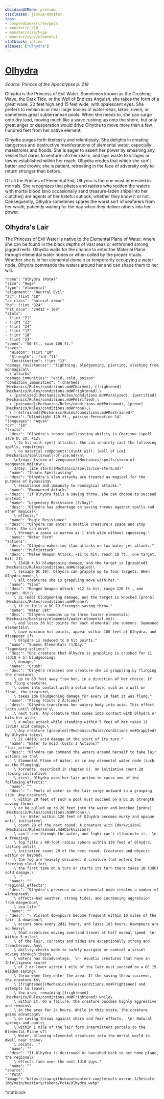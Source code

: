 ```yaml
---
obsidianUIMode: preview
cssclasses: json5e-monster
tags:
- compendium/src/5e/pota
- monster/cr/18
- monster/size/huge
- monster/type/elemental
statblock: inline
aliases: ["Olhydra"]
---
```

# [Olhydra](Mechanics\bestiary\npc/olhydra-pota.md)
*Source: Princes of the Apocalypse p. 218*  

Olhydra is the Princess of Evil Water. Sometimes known as the Crushing Wave, the Dark Tide, or the Well of Endless Anguish, she takes the form of a great wave, 20 feet high and 15 feet wide, with opalescent eyes. She prefers to remain in or near large bodies of water-seas, lakes, rivers, or sometimes great subterranean pools. When she needs to, she can surge onto dry land, moving much like a wave rushing up onto the shore, but only great anger or desperation would drive Olhydra to move more than a few hundred feet from her native element.

Olhydra surges forth tirelessly and relentlessly. She delights in creating dangerous and destructive manifestations of elemental water, especially maelstroms and floods. She is eager to assert her power by smashing any vessel that dares to venture into her realm, and lays waste to villages or towns established within her reach. Olhydra erodes that which she can't batter and drown; she is patient, retreating in the face of adversity only to return stronger than before.

Of all the Princes of Elemental Evil, Olhydra is the one most interested in mortals. She recognizes that pirates and raiders who redden the waters with mortal blood (and occasionally send treasure-laden ships into her clutches) are agents of her hateful outlook, whether they know it or not. Consequently, Olhydra sometimes spares the worst sort of seafarers from her wrath, patiently waiting for the day when they deliver others into her power.

## Olhydra's Lair

The Princess of Evil Water is native to the Elemental Plane of Water, where she can be found in the black depths of vast seas or enthroned among jagged reefs. Olhydra waits for the chance to enter the Material Plane through elemental water nodes or when called by the proper rituals. Whether she is in her elemental domain or temporarily occupying a water node, Olhydra commands the waters around her and can shape them to her will.

```statblock
"name": "Olhydra (PotA)"
"size": "Huge"
"type": "elemental"
"alignment": "Neutral Evil"
"ac": !!int "18"
"ac_class": "natural armor"
"hp": !!int "324"
"hit_dice": "24d12 + 168"
"stats":
- !!int "21"
- !!int "22"
- !!int "24"
- !!int "17"
- !!int "18"
- !!int "23"
"speed": "50 ft., swim 100 ft."
"saves":
  "Wisdom": !!int "10"
  "Strength": !!int "11"
  "Constitution": !!int "13"
"damage_resistances": "lightning; bludgeoning, piercing, slashing from nonmagical\
  \ attacks"
"damage_immunities": "acid, cold, poison"
"condition_immunities": "[charmed](Mechanics/Rules/conditions.md#Charmed), [frightened](Mechanics/Rules/conditions.md#Frightened),\
  \ [paralyzed](Mechanics/Rules/conditions.md#Paralyzed), [petrified](Mechanics/Rules/conditions.md#Petrified),\
  \ [poisoned](Mechanics/Rules/conditions.md#Poisoned), [prone](Mechanics/Rules/conditions.md#Prone),\
  \ [restrained](Mechanics/Rules/conditions.md#Restrained)"
"senses": "blindsight 120 ft., passive Perception 14"
"languages": "Aquan"
"cr": "18"
"traits":
- "desc": "Olhydra's innate spellcasting ability is Charisma (spell save DC 20, +12\
    \ to hit with spell attacks). She can innately cast the following spells, requiring\
    \ no material components:\n\nAt will: [wall of ice](Mechanics/spells/wall-of-ice.md)\n\
    \n1/day: [storm of vengeance](Mechanics/spells/storm-of-vengeance.md)\n\n\
    3/day: [ice storm](Mechanics/spells/ice-storm.md)"
  "name": "Innate Spellcasting"
- "desc": "Olhydra's slam attacks are treated as magical for the purpose of bypassing\
    \ resistance and immunity to nonmagical attacks."
  "name": "Empowered Attacks"
- "desc": "If Olhydra fails a saving throw, she can choose to succeed instead."
  "name": "Legendary Resistance (3/Day)"
- "desc": "Olhydra has advantage on saving throws against spells and other magical\
    \ effects."
  "name": "Magic Resistance"
- "desc": "Olhydra can enter a hostile creature's space and stop there. She can move\
    \ through a space as narrow as 1 inch wide without squeezing."
  "name": "Water Form"
"actions":
- "desc": "Olhydra makes two slam attacks or two water jet attacks."
  "name": "Multiattack"
- "desc": "Melee Weapon Attack: +11 to hit, reach 10 ft., one target. Hit: 21\
    \ (3d10 + 5) bludgeoning damage, and the target is [grappled](Mechanics/Rules/conditions.md#Grappled)\
    \ (escape DC 19). Olhydra can grapple up to four targets. When Olhydra moves,\
    \ all creatures she is grappling move with her."
  "name": "Slam"
- "desc": "Ranged Weapon Attack: +12 to hit, range 120 ft., one target. Hit:\
    \ 21 (6d6) bludgeoning damage, and the target is knocked [prone](Mechanics/Rules/conditions.md#Prone)\
    \ if it fails a DC 19 Strength saving throw."
  "name": "Water Jet"
- "desc": "Olhydra summons up to three [water elementals](Mechanics/bestiary/elemental/water-elemental.md)\
    \ and loses 30 hit points for each elemental she summons. Summoned elementals\
    \ have maximum hit points, appear within 100 feet of Olhydra, and disappear if\
    \ Olhydra is reduced to 0 hit points."
  "name": "Summon Elementals (1/Day)"
"legendary_actions":
- "desc": "One creature that Olhydra is grappling is crushed for 21 (3d10 + 5) bludgeoning\
    \ damage."
  "name": "Crush"
- "desc": "Olhydra releases one creature she is grappling by flinging the creature\
    \ up to 60 feet away from her, in a direction of her choice. If the flung creature\
    \ comes into contact with a solid surface, such as a wall or floor, the creature\
    \ takes 1d6 bludgeoning damage for every 10 feet it was flung."
  "name": "Fling (Costs 2 Actions)"
- "desc": "Olhydra transforms her watery body into acid. This effect lasts until Olhydra's\
    \ next turn. Any creature that comes into contact with Olhydra or hits her with\
    \ a melee attack while standing within 5 feet of her takes 11 (2d10) acid damage.\
    \ Any creature [grappled](Mechanics/Rules/conditions.md#Grappled) by Olhydra takes\
    \ 22 (4d10) acid damage at the start of its turn."
  "name": "Water to Acid (Costs 3 Actions)"
"lair_actions":
- "desc": "Olhydra can command the waters around herself to take lair actions on the\
    \ Elemental Plane of Water, or in any elemental water node (such as the Plunging\
    \ Torrents, described in chapter 5). On initiative count 20 (losing initiative\
    \ ties), Olhydra uses her lair action to cause one of the following effects:"
  "name": ""
- "desc": "- Pools of water in the lair surge outward in a grasping tide. Any creature\
    \ within 20 feet of such a pool must succeed on a DC 20 Strength saving throw\
    \ or be pulled up to 20 feet into the water and knocked [prone](Mechanics/Rules/conditions.md#Prone).\
    \  \n- Water within 120 feet of Olhydra becomes murky and opaque until initiative\
    \ count 20 of the next round. A creature with [darkvision](Mechanics/Rules/senses.md#Darkvision)\
    \ can't see through the water, and light can't illuminate it.  \n- A freezing\
    \ fog fills a 40-foot-radius sphere within 120 feet of Olhydra, lasting until\
    \ initiative count 20 of the next round. Creatures and objects within or beyond\
    \ the fog are heavily obscured. A creature that enters the freezing cloud for\
    \ the first time on a turn or starts its turn there takes 10 (3d6) cold damage.\
    \  "
  "name": ""
"regional_effects":
- "desc": "Olhydra's presence in an elemental node creates a number of widespread\
    \ effects—bad weather, strong tides, and increasing aggression from dangerous\
    \ sea life."
  "name": ""
- "desc": "- Violent downpours become frequent within 10 miles of the lair. A downpour\
    \ occurs once every 2d12 hours, and lasts 1d3 hours. Downpours are so heavy\
    \ that creatures moving overland travel at half normal speed  \n- Within 5 miles\
    \ of the lair, currents and tides are exceptionally strong and treacherous. Any\
    \ ability checks made to safely navigate or control a vessel moving through these\
    \ waters has disadvantage.  \n- Aquatic creatures that have an Intelligence score\
    \ of 2 or lower within 1 mile of the lair must succeed on a DC 15 Wisdom saving\
    \ throw when they enter the area. If the saving throw succeeds, the creature is\
    \ [frightened](Mechanics/Rules/conditions.md#Frightened) and attempts to leave\
    \ the area, remaining [frightened](Mechanics/Rules/conditions.md#Frightened) while\
    \ within it. On a failure, the creature becomes highly aggressive and remains\
    \ in the area for 24 hours. While in this state, the creature gains advantage\
    \ on saving throws against charm and fear effects.  \n- Natural springs and pools\
    \ within 1 mile of the lair form intermittent portals to the Elemental Plane of\
    \ Water, allowing elemental creatures into the mortal world to dwell near those\
    \ points.  "
  "name": ""
- "desc": "If Olhydra is destroyed or banished back to her home plane, the regional\
    \ effects fade over the next 1d10 days."
  "name": ""
"source":
- "PotA"
"image": "https://raw.githubusercontent.com/5etools-mirror-3/5etools-img/main/bestiary/tokens/PotA/Olhydra.webp"
```
^statblock